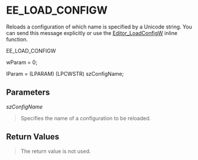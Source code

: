 # EE\_LOAD\_CONFIGW

Reloads a configuration of which name is specified by a Unicode string. You
can send this message explicitly or use the
[Editor\_LoadConfigW](../macro/editor_loadconfigw)
inline function.

EE\_LOAD\_CONFIGW

wParam = 0;

lParam = (LPARAM) (LPCWSTR) szConfigName;

## Parameters

_szConfigName_

> Specifies the name of a configuration to be reloaded.

## Return Values

> The return value is not used.
